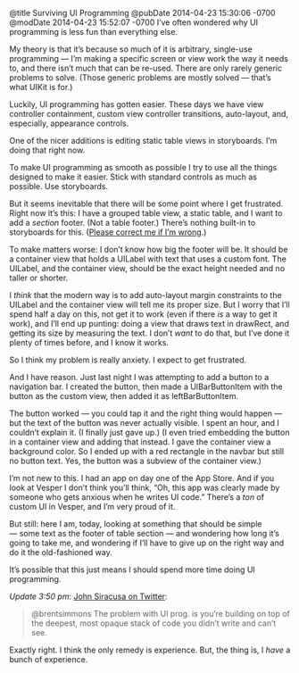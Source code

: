 @title Surviving UI Programming
@pubDate 2014-04-23 15:30:06 -0700
@modDate 2014-04-23 15:52:07 -0700
I’ve often wondered why UI programming is less fun than everything else.

My theory is that it’s because so much of it is arbitrary, single-use programming — I’m making a specific screen or view work the way it needs to, and there isn’t much that can be re-used. There are only rarely generic problems to solve. (Those generic problems are mostly solved — that’s what UIKit is for.)

Luckily, UI programming has gotten easier. These days we have view controller containment, custom view controller transitions, auto-layout, and, especially, appearance controls.

One of the nicer additions is editing static table views in storyboards. I’m doing that right now.

To make UI programming as smooth as possible I try to use all the things designed to make it easier. Stick with standard controls as much as possible. Use storyboards.

But it seems inevitable that there will be some point where I get frustrated. Right now it’s this: I have a grouped table view, a static table, and I want to add a *section* footer. (Not a table footer.) There’s nothing built-in to storyboards for this. ([Please correct me if I’m wrong](https://twitter.com/brentsimmons).)

To make matters worse: I don’t know how big the footer will be. It should be a container view that holds a UILabel with text that uses a custom font. The UILabel, and the container view, should be the exact height needed and no taller or shorter.

I *think* that the modern way is to add auto-layout margin constraints to the UILabel and the container view will tell me its proper size. But I worry that I’ll spend half a day on this, not get it to work (even if there *is* a way to get it work), and I’ll end up punting: doing a view that draws text in drawRect, and getting its size by measuring the text. I don’t *want* to do that, but I’ve done it plenty of times before, and I know it works.

So I think my problem is really anxiety. I expect to get frustrated.

And I have reason. Just last night I was attempting to add a button to a navigation bar. I created the button, then made a UIBarButtonItem with the button as the custom view, then added it as leftBarButtonItem.

The button worked — you could tap it and the right thing would happen — but the text of the button was never actually visible. I spent an hour, and I couldn’t explain it. (I finally just gave up.) (I even tried embedding the button in a container view and adding that instead. I gave the container view a background color. So I ended up with a red rectangle in the navbar but still no button text. Yes, the button was a subview of the container view.)

I’m not new to this. I had an app on day one of the App Store. And if you look at Vesper I don’t think you’ll think, “Oh, this app was clearly made by someone who gets anxious when he writes UI code.” There’s a *ton* of custom UI in Vesper, and I’m very proud of it.

But still: here I am, today, looking at something that should be simple — some text as the footer of table section — and wondering how long it’s going to take me, and wondering if I’ll have to give up on the right way and do it the old-fashioned way.

It’s possible that this just means I should spend more time doing UI programming.

<i>Update 3:50 pm</i>: [John Siracusa on Twitter](https://twitter.com/siracusa/status/459101201154723840):

>@brentsimmons The problem with UI prog. is you’re building on top of the deepest, most opaque stack of code you didn’t write and can’t see.

Exactly right. I think the only remedy is experience. But, the thing is, I *have* a bunch of experience.
